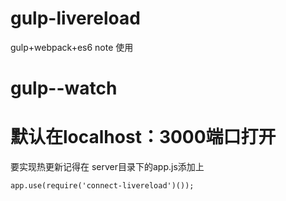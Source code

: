 # gulp-livereload
gulp+webpack+es6 note
使用
# gulp--watch

# 默认在localhost：3000端口打开

要实现热更新记得在 server目录下的app.js添加上
```
app.use(require('connect-livereload')());

```

